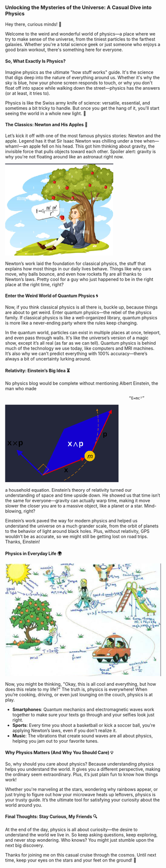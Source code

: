 ### **Unlocking the Mysteries of the Universe: A Casual Dive into Physics**

Hey there, curious minds! 🌌

Welcome to the weird and wonderful world of physics—a place where we try to make sense of the universe, from the tiniest particles to the farthest galaxies. Whether you're a total science geek or just someone who enjoys a good brain workout, there's something here for everyone.

#### **So, What Exactly Is Physics?**

Imagine physics as the ultimate "how stuff works" guide. It's the science that digs deep into the nature of everything around us. Whether it's why the sky is blue, how your phone screen responds to touch, or why you don't float off into space while walking down the street—physics has the answers (or at least, it tries to).

Physics is like the Swiss army knife of science: versatile, essential, and sometimes a bit tricky to handle. But once you get the hang of it, you'll start seeing the world in a whole new light. 🌟

#### **The Classics: Newton and His Apples 🍏**

Let’s kick it off with one of the most famous physics stories: Newton and the apple. Legend has it that Sir Isaac Newton was chilling under a tree when—wham!—an apple fell on his head. This got him thinking about gravity, the invisible force that pulls objects toward each other. Spoiler alert: gravity is why you're not floating around like an astronaut right now.

<img src="https://raw.githubusercontent.com/STEAMer-Academy/Steamer-Blogs/refs/heads/main/Science/Physics/Part%201/Images/Image%201.png" />

Newton’s work laid the foundation for classical physics, the stuff that explains how most things in our daily lives behave. Things like why cars move, why balls bounce, and even how rockets fly are all thanks to Newton’s laws. Pretty cool for a guy who just happened to be in the right place at the right time, right?

#### **Enter the Weird World of Quantum Physics 🌀**

Now, if you think classical physics is all there is, buckle up, because things are about to get weird. Enter quantum physics—the rebel of the physics family. If classical physics is like a well-organized library, quantum physics is more like a never-ending party where the rules keep changing.

In the quantum world, particles can exist in multiple places at once, teleport, and even pass through walls. It's like the universe’s version of a magic show, except it’s all real (as far as we can tell). Quantum physics is behind much of the technology we use today, like computers and MRI machines. It’s also why we can’t predict everything with 100% accuracy—there’s always a bit of uncertainty lurking around.

#### **Relativity: Einstein’s Big Idea ⏳**

No physics blog would be complete without mentioning Albert Einstein, the man who made

```
                                                        “E=mc²”
```

<img src="https://raw.githubusercontent.com/STEAMer-Academy/Steamer-Blogs/refs/heads/main/Science/Physics/Part%201/Images/Image%202.png" />

a household equation. Einstein’s theory of relativity turned our understanding of space and time upside down. He showed us that time isn’t the same for everyone—gravity can actually warp time, making it move slower the closer you are to a massive object, like a planet or a star. Mind-blowing, right?

Einstein’s work paved the way for modern physics and helped us understand the universe on a much grander scale, from the orbit of planets to the behavior of light around black holes. Plus, without relativity, GPS wouldn’t be as accurate, so we might still be getting lost on road trips. Thanks, Einstein!

#### **Physics in Everyday Life 🌍**

<img src="https://raw.githubusercontent.com/STEAMer-Academy/Steamer-Blogs/refs/heads/main/Science/Physics/Part%201/Images/Image%203.png" />

Now, you might be thinking, "Okay, this is all cool and everything, but how does this relate to my life?" The truth is, physics is everywhere! When you’re cooking, driving, or even just lounging on the couch, physics is at play.

- **Smartphones**: Quantum mechanics and electromagnetic waves work together to make sure your texts go through and your selfies look just right.
- **Sports**: Every time you shoot a basketball or kick a soccer ball, you're applying Newton’s laws, even if you don't realize it.
- **Music**: The vibrations that create sound waves are all about physics, helping you jam out to your favorite tunes.

#### **Why Physics Matters (And Why You Should Care) 💡**

So, why should you care about physics? Because understanding physics helps you understand the world. It gives you a different perspective, making the ordinary seem extraordinary. Plus, it’s just plain fun to know how things work!

Whether you're marveling at the stars, wondering why rainbows appear, or just trying to figure out how your microwave heats up leftovers, physics is your trusty guide. It’s the ultimate tool for satisfying your curiosity about the world around you.

#### **Final Thoughts: Stay Curious, My Friends 🔍**

At the end of the day, physics is all about curiosity—the desire to understand the world we live in. So keep asking questions, keep exploring, and never stop wondering. Who knows? You might just stumble upon the next big discovery.

Thanks for joining me on this casual cruise through the cosmos. Until next time, keep your eyes on the stars and your feet on the ground! 🌠
